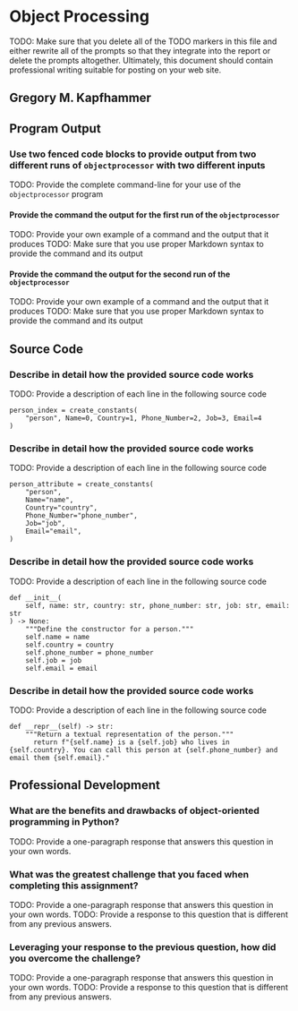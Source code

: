 # Object Processing

TODO: Make sure that you delete all of the TODO markers in this file and either
rewrite all of the prompts so that they integrate into the report or delete the
prompts altogether. Ultimately, this document should contain professional
writing suitable for posting on your web site.

## Gregory M. Kapfhammer

## Program Output

### Use two fenced code blocks to provide output from two different runs of `objectprocessor` with two different inputs

TODO: Provide the complete command-line for your use of the `objectprocessor` program

#### Provide the command the output for the first run of the `objectprocessor`

TODO: Provide your own example of a command and the output that it produces
TODO: Make sure that you use proper Markdown syntax to provide the command and its output

#### Provide the command the output for the second run of the `objectprocessor`

TODO: Provide your own example of a command and the output that it produces
TODO: Make sure that you use proper Markdown syntax to provide the command and its output

## Source Code

### Describe in detail how the provided source code works

TODO: Provide a description of each line in the following source code

```
person_index = create_constants(
    "person", Name=0, Country=1, Phone_Number=2, Job=3, Email=4
)
```

### Describe in detail how the provided source code works

TODO: Provide a description of each line in the following source code

```
person_attribute = create_constants(
    "person",
    Name="name",
    Country="country",
    Phone_Number="phone_number",
    Job="job",
    Email="email",
)
```

### Describe in detail how the provided source code works

TODO: Provide a description of each line in the following source code

```
def __init__(
    self, name: str, country: str, phone_number: str, job: str, email: str
) -> None:
    """Define the constructor for a person."""
    self.name = name
    self.country = country
    self.phone_number = phone_number
    self.job = job
    self.email = email
```

### Describe in detail how the provided source code works

TODO: Provide a description of each line in the following source code

```
def __repr__(self) -> str:
    """Return a textual representation of the person."""
      return f"{self.name} is a {self.job} who lives in {self.country}. You can call this person at {self.phone_number} and email them {self.email}."
```

## Professional Development

### What are the benefits and drawbacks of object-oriented programming in Python?

TODO: Provide a one-paragraph response that answers this question in your own words.

### What was the greatest challenge that you faced when completing this assignment?

TODO: Provide a one-paragraph response that answers this question in your own words.
TODO: Provide a response to this question that is different from any previous answers.

### Leveraging your response to the previous question, how did you overcome the challenge?

TODO: Provide a one-paragraph response that answers this question in your own words.
TODO: Provide a response to this question that is different from any previous answers.
